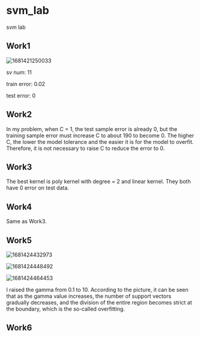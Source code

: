 # svm_lab
svm lab
## Work1

![1681421250033](https://user-images.githubusercontent.com/51303014/231888604-c28dbeaa-87e1-4892-a19e-c2135664c22b.jpg)

sv num: 11

train error: 0.02

test error: 0

## Work2

In my problem, when C = 1, the test sample error is already 0, but the training sample error must increase C to about 190 to become 0. The higher C, the lower the model tolerance and the easier it is for the model to overfit. Therefore, it is not necessary to raise C to reduce the error to 0.  

## Work3

The best kernel is poly kernel with degree = 2 and linear kernel. They both have 0 error on test data.

## Work4

Same as Work3.

## Work5

![1681424432973](https://user-images.githubusercontent.com/51303014/231896008-e2a78b95-8c9f-4678-a17a-79ace919b495.jpg)

![1681424448492](https://user-images.githubusercontent.com/51303014/231896024-de98d5e4-f8bf-482e-a492-f467b0b239d3.jpg)

![1681424464453](https://user-images.githubusercontent.com/51303014/231896036-51f34441-ff31-434d-8860-6aaa928f8f70.jpg)

I raised the gamma from 0.1 to 10. According to the picture, it can be seen that as the gamma value increases, the number of support vectors gradually decreases, and the division of the entire region becomes strict at the boundary, which is the so-called overfitting.

## Work6


